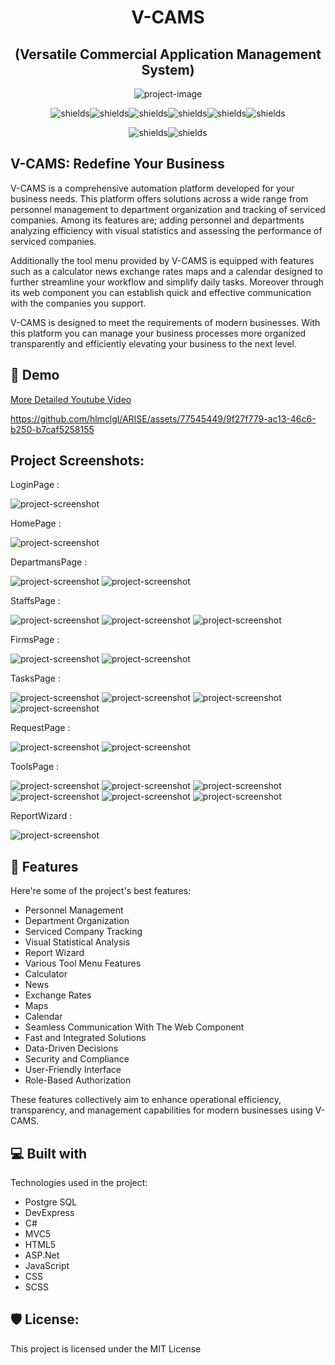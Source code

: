 
<h1 align="center" id="title">V-CAMS </h1>
<h2 align="center">(Versatile Commercial Application Management System)</h2>

<p align="center"><img src="https://i.hizliresim.com/jouohcx.png" alt="project-image"></p>

<p align="center"><img src="https://img.shields.io/github/issues/hlmclgl/CommercialAutomationCRM.svg" alt="shields"><img src="https://img.shields.io/github/stars/hlmclgl/CommercialAutomationCRM.svg" alt="shields"><img src="https://img.shields.io/github/forks/hlmclgl/CommercialAutomationCRM.svg" alt="shields"><img src="https://img.shields.io/badge/License-MIT-success.svg" alt="shields"><img src="https://img.shields.io/github/watchers/hlmclgl/CommercialAutomationCRM.svg" alt="shields"><img src="https://img.shields.io/badge/Maintained%3F-yes-blue.svg" alt="shields"></p>
<p align="center"><img src="https://img.shields.io/badge/LinkedIn-0077B5?style=for-the-badge&logo=linkedin&logoColor=white" alt="shields"><img src="https://img.shields.io/badge/Gmail-D14836?style=for-the-badge&logo=gmail&logoColor=white" alt="shields"></p>


<h2>V-CAMS: Redefine Your Business</h2>

<p id="description">V-CAMS is a comprehensive automation platform developed for your business needs. This platform offers solutions across a wide range from personnel management to department organization and tracking of serviced companies. Among its features are; adding personnel and departments analyzing efficiency with visual statistics and assessing the performance of serviced companies.</p>
<p>Additionally the tool menu provided by V-CAMS is equipped with features such as a calculator news exchange rates maps and a calendar designed to further streamline your workflow and simplify daily tasks. Moreover through its web component you can establish quick and effective communication with the companies you support.</p>
<p> V-CAMS is designed to meet the requirements of modern businesses. With this platform you can manage your business processes more organized transparently and efficiently elevating your business to the next level.</p>

<h2>🚀 Demo</h2>

[More Detailed Youtube Video ](https://www.youtube.com/watch?v=9-2QvQJg4mg&t=407s)

https://github.com/hlmclgl/ARISE/assets/77545449/9f27f779-ac13-46c6-b250-b7caf5258155

<h2>Project Screenshots:</h2>

<p >LoginPage  : </p>
<img src="https://i.hizliresim.com/qavhlqn.png" alt="project-screenshot" >

<p >HomePage  : </p>
<img src="https://i.hizliresim.com/p7ujlnl.png" alt="project-screenshot" >

<p >DepartmansPage  : </p>
<img src="https://i.hizliresim.com/lx0gtdm.png" alt="project-screenshot">
<img src="https://i.hizliresim.com/opsarzo.png" alt="project-screenshot" >

<p >StaffsPage  : </p>
<img src="https://i.hizliresim.com/p2djtyj.png" alt="project-screenshot" >
<img src="https://i.hizliresim.com/9v3f44r.png" alt="project-screenshot" >
<img src="https://i.hizliresim.com/ptf95zn.png" alt="project-screenshot" >

<p >FirmsPage  : </p>
<img src="https://i.hizliresim.com/24hlt40.png" alt="project-screenshot" >
<img src="https://i.hizliresim.com/lfrj39k.png" alt="project-screenshot" >

<p >TasksPage  : </p>
<img src="https://i.hizliresim.com/q6lz56w.png" alt="project-screenshot" >
<img src="https://i.hizliresim.com/976mbx7.png" alt="project-screenshot" >
<img src="https://i.hizliresim.com/5wbrsm5.png" alt="project-screenshot" >
<img src="https://i.hizliresim.com/dcxwh6k.png" alt="project-screenshot" >

<p >RequestPage  : </p>
<img src="https://i.hizliresim.com/2liw2io.png" alt="project-screenshot" >
<img src="https://i.hizliresim.com/jfvlvvk.png" alt="project-screenshot" >

<p >ToolsPage  : </p>
<img src="https://i.hizliresim.com/oqu1i00.png" alt="project-screenshot" >
<img src="https://i.hizliresim.com/tjaafzc.png" alt="project-screenshot" >
<img src="https://i.hizliresim.com/l21nvfx.png" alt="project-screenshot" >
<img src="https://i.hizliresim.com/tghjhbu.png" alt="project-screenshot" >
<img src="https://i.hizliresim.com/ikln8a1.png" alt="project-screenshot" >
<img src="https://i.hizliresim.com/rlwquun.png" alt="project-screenshot" >

<p >ReportWizard  : </p>
<img src="https://i.hizliresim.com/aug56x4.png" alt="project-screenshot" >

  
<h2>🧐 Features</h2>

Here're some of the project's best features:

*   Personnel Management
*   Department Organization
*   Serviced Company Tracking
*   Visual Statistical Analysis
*   Report Wizard
*   Various Tool Menu Features
*   Calculator
*   News
*   Exchange Rates
*   Maps
*   Calendar
*   Seamless Communication With The Web Component
*   Fast and Integrated Solutions
*   Data-Driven Decisions
*   Security and Compliance
*   User-Friendly Interface
*   Role-Based Authorization

<p>These features collectively aim to enhance operational efficiency, transparency, and management capabilities for modern businesses using V-CAMS.</p>
  
<h2>💻 Built with</h2>

Technologies used in the project:

*   Postgre SQL
*   DevExpress
*   C#
*   MVC5
*   HTML5
*   ASP.Net
*   JavaScript
*   CSS
*   SCSS

<h2>🛡️ License:</h2>

This project is licensed under the MIT License
